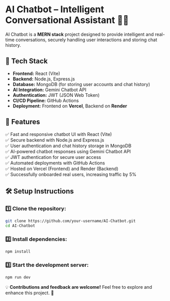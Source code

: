 # AI Chatbot – Intelligent Conversational Assistant 🤖💬

AI Chatbot is a **MERN stack** project designed to provide intelligent and real-time conversations, securely handling user interactions and storing chat history.

## 🚀 Tech Stack
- **Frontend:** React (Vite)
- **Backend:** Node.js, Express.js
- **Database:** MongoDB (for storing user accounts and chat history)
- **AI Integration:** Gemini Chatbot API
- **Authentication:** JWT (JSON Web Token)
- **CI/CD Pipeline:** GitHub Actions
- **Deployment:** Frontend on **Vercel**, Backend on **Render**

## 🌟 Features
✅ Fast and responsive chatbot UI with React (Vite)  
✅ Secure backend with Node.js and Express.js  
✅ User authentication and chat history storage in MongoDB  
✅ AI-powered chatbot responses using Gemini Chatbot API  
✅ JWT authentication for secure user access  
✅ Automated deployments with GitHub Actions  
✅ Hosted on Vercel (Frontend) and Render (Backend)  
✅ Successfully onboarded real users, increasing traffic by 5%

## 🛠️ Setup Instructions

### 1️⃣ Clone the repository:
```bash
git clone https://github.com/your-username/AI-Chatbot.git
cd AI-Chatbot
```

### 2️⃣ Install dependencies:
```bash
npm install
```

### 3️⃣ Start the development server:
```bash
npm run dev
```

💡 **Contributions and feedback are welcome!** Feel free to explore and enhance this project. 🚀
